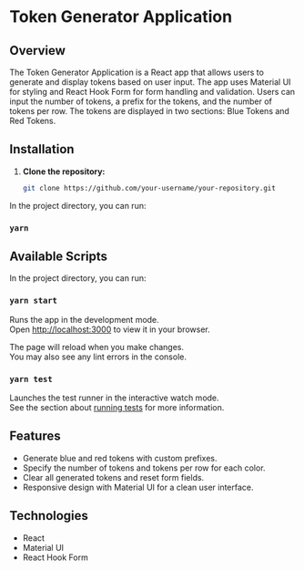 # Token Generator Application

## Overview

The Token Generator Application is a React app that allows users to generate and display tokens based on user input. The app uses Material UI for styling and React Hook Form for form handling and validation. Users can input the number of tokens, a prefix for the tokens, and the number of tokens per row. The tokens are displayed in two sections: Blue Tokens and Red Tokens.

## Installation

1. **Clone the repository:**

   ```bash
   git clone https://github.com/your-username/your-repository.git
In the project directory, you can run:

### `yarn`

## Available Scripts

In the project directory, you can run:

### `yarn start`

Runs the app in the development mode.\
Open [http://localhost:3000](http://localhost:3000) to view it in your browser.

The page will reload when you make changes.\
You may also see any lint errors in the console.

### `yarn test`

Launches the test runner in the interactive watch mode.\
See the section about [running tests](https://facebook.github.io/create-react-app/docs/running-tests) for more information.


## Features

- Generate blue and red tokens with custom prefixes.
- Specify the number of tokens and tokens per row for each color.
- Clear all generated tokens and reset form fields.
- Responsive design with Material UI for a clean user interface.

## Technologies

- React
- Material UI
- React Hook Form




